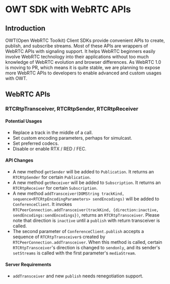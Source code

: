 # OWT SDK with WebRTC APIs
## Introduction
OWT(Open WebRTC Toolkit) Client SDKs provide convenient APIs to create, publish, and subscribe streams. Most of these APIs are wrappers of WebRTC APIs with signaling support. It helps WebRTC beginners easily involve WebRTC technology into their applications without too much knowledge of WebRTC evolution and browser differences. As WebRTC 1.0 is moving to PR, which means it is quite stable, we are planning to expose more WebRTC APIs to developers to enable advanced and custom usages with OWT.
## WebRTC APIs
### RTCRtpTransceiver, RTCRtpSender, RTCRtpReceiver
#### Potential Usages
- Replace a track in the middle of a call.
- Set custom encoding parameters, perhaps for simulcast.
- Set preferred codecs.
- Disable or enable RTX / RED / FEC.
#### API Changes
- A new method `getSender` will be added to `Publication`. It returns an `RTCRtpSender` for certain `Publication`.
- A new method `getReceiver` will be added to `Subscription`. It returns an `RTCRtpReceiver` for certain `Subscription`.
- A new method `addTransceiver(DOMString trackKind, sequence<RTCRtpEncodingParameters> sendEncodings)` will be added to `ConferenceClient`. It invokes `RTCPeerConnection.addTransceiver(trackKind, {direction:inactive, sendEncodings:sendEncodings})`, returns an `RTCRtpTransceiver`. Please note that direction is `inactive` until a `publish` with return transceiver is called.
- The second parameter of `ConferenceClient.publish` accepts a sequence of `RTCRtpTransceiver`s created by `RTCPeerConnection.addTransceiver`. When this method is called, certain `RTCRtpTransceiver`'s direction is changed to `sendonly`, and its sender's `setStreams` is called with the first parameter's `mediaStream`.
#### Server Requirements
- `addTransceiver` and new `publish` needs renegotiation support.